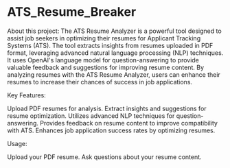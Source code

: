 # ATS_Resume_Breaker

About this project:
The ATS Resume Analyzer is a powerful tool designed to assist job seekers in optimizing their resumes for Applicant Tracking Systems (ATS). The tool extracts insights from resumes uploaded in PDF format, leveraging advanced natural language processing (NLP) techniques. It uses OpenAI's language model for question-answering to provide valuable feedback and suggestions for improving resume content. By analyzing resumes with the ATS Resume Analyzer, users can enhance their resumes to increase their chances of success in job applications.

Key Features:

  Upload PDF resumes for analysis.
  Extract insights and suggestions for resume optimization.
  Utilizes advanced NLP techniques for question-answering.
  Provides feedback on resume content to improve compatibility with ATS.
  Enhances job application success rates by optimizing resumes.

Usage:

  Upload your PDF resume.
  Ask questions about your resume content.
